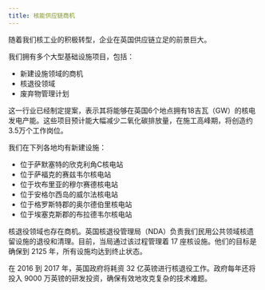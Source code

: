 ```yaml
---
title: 核能供应链商机
---
```


随着我们核工业的积极转型，企业在英国供应链立足的前景巨大。

我们拥有多个大型基础设施项目，包括：

- 新建设施领域的商机
- 核退役领域
- 废弃物管理计划



这一行业已经制定提案，表示其将能够在英国6个地点拥有18吉瓦（GW）的核电发电产能。这些项目预计能大幅减少二氧化碳排放量，在施工高峰期，将创造约 3.5万个工作岗位。

我们在下列各地均有新建设施：
- 位于萨默塞特的欣克利角C核电站
- 位于萨福克的赛兹韦尔核电站
- 位于坎布里亚的穆尔赛德核电站
- 位于安格尔西岛的威尔法核电站
- 位于格罗斯特郡的奥尔德伯里核电站
- 位于埃塞克斯郡的布拉德韦尔核电站

核退役领域也存在商机。英国核退役管理局（NDA）负责我们民用公共领域核遗留设施的退役和清理。目前，当局通过该过程管理着 17 座核设施。他们的目标是确保到 2125 年，所有设施均达到终止状态。


在 2016 到 2017 年，英国政府将耗资 32 亿英镑进行核退役工作。政府每年还将投入 9000 万英镑的研发投资，确保有效地攻克复杂的技术难题。

